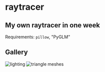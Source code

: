 # raytracer

## My own raytracer in one week
Requirements: `pillow`, "PyGLM"

## Gallery
![lighting](https://user-images.githubusercontent.com/73735838/209450074-5e7446d6-58c1-4301-9b47-8362bdf84000.png)
![triangle meshes](https://user-images.githubusercontent.com/73735838/210556100-1d1d1aad-550e-4cfd-8e5f-f50bcefb083a.png)
